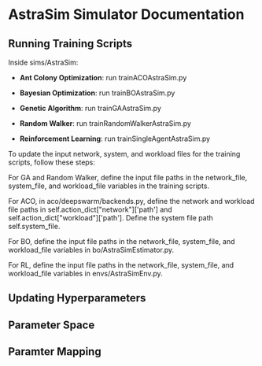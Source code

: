 # AstraSim Simulator Documentation

## Running Training Scripts

Inside sims/AstraSim:

* **Ant Colony Optimization**: run trainACOAstraSim.py

* **Bayesian Optimization**: run trainBOAstraSim.py

* **Genetic Algorithm**: run trainGAAstraSim.py

* **Random Walker**: run trainRandomWalkerAstraSim.py

* **Reinforcement Learning**: run trainSingleAgentAstraSim.py

To update the input network, system, and workload files for the training scripts, follow these steps:

For GA and Random Walker, define the input file paths in the network_file, system_file, and workload_file variables in the training scripts.

For ACO, in aco/deepswarm/backends.py, define the network and workload file paths in self.action_dict["network"]['path'] and self.action_dict["workload"]['path']. Define the system file path self.system_file. 

For BO, define the input file paths in the network_file, system_file, and workload_file variables in bo/AstraSimEstimator.py.

For RL, define the input file paths in the network_file, system_file, and workload_file variables in envs/AstraSimEnv.py.

## Updating Hyperparameters

## Parameter Space

## Paramter Mapping
